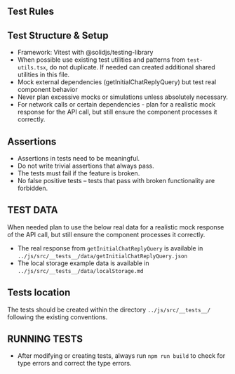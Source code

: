 
## Test Rules 

## Test Structure & Setup
- Framework: Vitest with @solidjs/testing-library
- When possible use existing test utilities and patterns from `test-utils.tsx`, do not duplicate. If needed can created additional shared utilities in this file.
- Mock external dependencies (getInitialChatReplyQuery) but test real component behavior
- Never plan excessive mocks or simulations unless absolutely necessary.
- For network calls or certain dependencies - plan for a realistic mock response for the API call, but still ensure the component processes it correctly.

## Assertions
  - Assertions in tests need to be meaningful. 
  - Do not write trivial assertions that always pass.
  - The tests must fail if the feature is broken.
  - No false positive tests – tests that pass with broken functionality are forbidden. 

## TEST DATA 
When needed plan to use the below real data for a realistic mock response of the API call, but still ensure the component processes it correctly.
   - The real response from `getInitialChatReplyQuery` is available in  `../js/src/__tests__/data/getInitialChatReplyQuery.json`
   - The local storage example data is available in `../js/src/__tests__/data/localStorage.md`

## Tests location
The tests should be created within the directory `../js/src/__tests__/` following the existing conventions.

## RUNNING TESTS
- After modifying or creating tests, always run `npm run build` to check for type errors and correct the type errors.